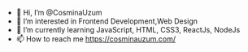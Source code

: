 - 👋 Hi, I’m @CosminaUzum
- 👀 I’m interested in Frontend Development,Web Design
- 🌱 I’m currently learning JavaScript, HTML, CSS3, ReactJs, NodeJs
- 📫 How to reach me https://cosminauzum.com/

<!---
CosminaUzum/CosminaUzum is a ✨ special ✨ repository because its `README.md` (this file) appears on your GitHub profile.
You can click the Preview link to take a look at your changes.
--->
